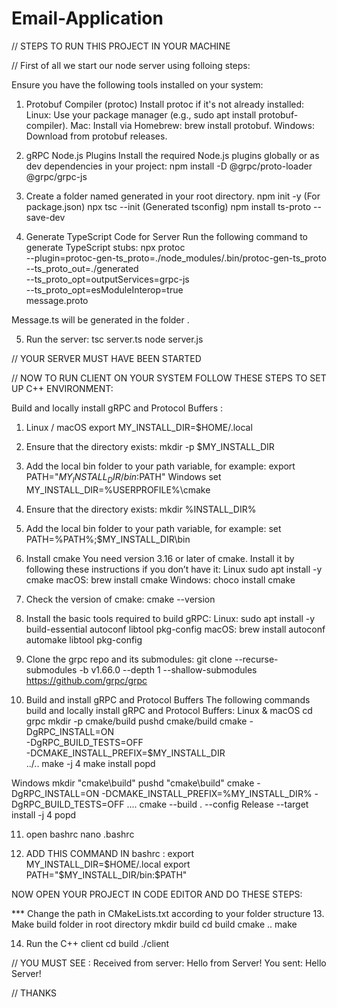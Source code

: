# Email-Application
// STEPS TO RUN THIS PROJECT IN YOUR MACHINE 

// First of all we start our node server using folloing steps: 

Ensure you have the following tools installed on your system:

1. Protobuf Compiler (protoc)
Install protoc if it's not already installed:
Linux: Use your package manager (e.g., sudo apt install protobuf-compiler).
Mac: Install via Homebrew: brew install protobuf.
Windows: Download from protobuf releases.

2. gRPC Node.js Plugins
Install the required Node.js plugins globally or as dev dependencies in your project:
npm install -D @grpc/proto-loader @grpc/grpc-js

3. Create a  folder named generated in your root directory.
npm init -y (For package.json)
npx tsc --init (Generated tsconfig)
npm install ts-proto --save-dev

5. Generate TypeScript Code for Server
Run the following command to generate TypeScript stubs:
npx protoc \
  --plugin=protoc-gen-ts_proto=./node_modules/.bin/protoc-gen-ts_proto \
  --ts_proto_out=./generated \
  --ts_proto_opt=outputServices=grpc-js \
  --ts_proto_opt=esModuleInterop=true \
  message.proto

Message.ts will be generated in the folder .

5. Run the server:
tsc server.ts
node server.js

// YOUR SERVER MUST HAVE BEEN STARTED 


// NOW TO RUN CLIENT ON YOUR SYSTEM FOLLOW THESE STEPS TO SET UP C++ ENVIRONMENT: 

Build and locally install gRPC and Protocol Buffers :

1. Linux / macOS
export MY_INSTALL_DIR=$HOME/.local

2. Ensure that the directory exists:
mkdir -p $MY_INSTALL_DIR

3. Add the local bin folder to your path variable, for example:
export PATH="$MY_INSTALL_DIR/bin:$PATH"
Windows
set MY_INSTALL_DIR=%USERPROFILE%\cmake

4. Ensure that the directory exists:
mkdir %INSTALL_DIR%

5. Add the local bin folder to your path variable, for example:
set PATH=%PATH%;$MY_INSTALL_DIR\bin

6. Install cmake
You need version 3.16 or later of cmake. Install it by following these instructions if you don’t have it:
Linux
sudo apt install -y cmake
macOS:
brew install cmake
Windows:
choco install cmake

7. Check the version of cmake:
cmake --version

8. Install the basic tools required to build gRPC:
Linux:
sudo apt install -y build-essential autoconf libtool pkg-config
macOS:
brew install autoconf automake libtool pkg-config

9. Clone the grpc repo and its submodules:
git clone --recurse-submodules -b v1.66.0 --depth 1 --shallow-submodules https://github.com/grpc/grpc

10. Build and install gRPC and Protocol Buffers
The following commands build and locally install gRPC and Protocol Buffers:
Linux & macOS
cd grpc
mkdir -p cmake/build
pushd cmake/build
cmake -DgRPC_INSTALL=ON \
      -DgRPC_BUILD_TESTS=OFF \
      -DCMAKE_INSTALL_PREFIX=$MY_INSTALL_DIR \
      ../..
make -j 4
make install
popd

Windows
mkdir "cmake\build"
pushd "cmake\build"
cmake -DgRPC_INSTALL=ON -DCMAKE_INSTALL_PREFIX=%MY_INSTALL_DIR% -DgRPC_BUILD_TESTS=OFF ..\..
cmake --build . --config Release --target install -j 4
popd

11. open bashrc
nano .bashrc

12. ADD THIS COMMAND IN bashrc :
export MY_INSTALL_DIR=$HOME/.local
export PATH="$MY_INSTALL_DIR/bin:$PATH"

NOW OPEN YOUR PROJECT IN CODE EDITOR AND DO THESE STEPS: 

*** Change the path in CMakeLists.txt according to your folder structure 
13. Make build folder in root directory 
mkdir build
cd build 
cmake ..
make

14. Run the C++ client
cd build 
./client


// YOU MUST SEE : Received from server: Hello from Server! You sent: Hello Server!

// THANKS 
